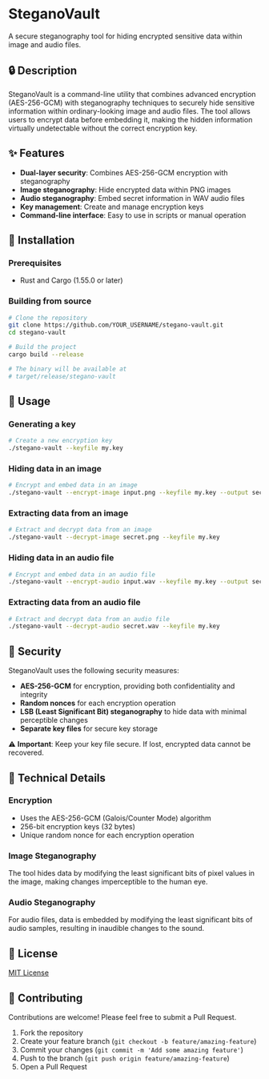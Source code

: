 # SteganoVault

A secure steganography tool for hiding encrypted sensitive data within image and audio files.

## 🔒 Description

SteganoVault is a command-line utility that combines advanced encryption (AES-256-GCM) with steganography techniques to securely hide sensitive information within ordinary-looking image and audio files. The tool allows users to encrypt data before embedding it, making the hidden information virtually undetectable without the correct encryption key.

## ✨ Features

- **Dual-layer security**: Combines AES-256-GCM encryption with steganography
- **Image steganography**: Hide encrypted data within PNG images
- **Audio steganography**: Embed secret information in WAV audio files
- **Key management**: Create and manage encryption keys
- **Command-line interface**: Easy to use in scripts or manual operation

## 🔧 Installation

### Prerequisites

- Rust and Cargo (1.55.0 or later)

### Building from source

```bash
# Clone the repository
git clone https://github.com/YOUR_USERNAME/stegano-vault.git
cd stegano-vault

# Build the project
cargo build --release

# The binary will be available at
# target/release/stegano-vault
```

## 📖 Usage

### Generating a key

```bash
# Create a new encryption key
./stegano-vault --keyfile my.key
```

### Hiding data in an image

```bash
# Encrypt and embed data in an image
./stegano-vault --encrypt-image input.png --keyfile my.key --output secret.png
```

### Extracting data from an image

```bash
# Extract and decrypt data from an image
./stegano-vault --decrypt-image secret.png --keyfile my.key
```

### Hiding data in an audio file

```bash
# Encrypt and embed data in an audio file
./stegano-vault --encrypt-audio input.wav --keyfile my.key --output secret.wav
```

### Extracting data from an audio file

```bash
# Extract and decrypt data from an audio file
./stegano-vault --decrypt-audio secret.wav --keyfile my.key
```

## 🔐 Security

SteganoVault uses the following security measures:

- **AES-256-GCM** for encryption, providing both confidentiality and integrity
- **Random nonces** for each encryption operation
- **LSB (Least Significant Bit) steganography** to hide data with minimal perceptible changes
- **Separate key files** for secure key storage

⚠️ **Important**: Keep your key file secure. If lost, encrypted data cannot be recovered.

## 🧠 Technical Details

### Encryption

- Uses the AES-256-GCM (Galois/Counter Mode) algorithm
- 256-bit encryption keys (32 bytes)
- Unique random nonce for each encryption operation

### Image Steganography

The tool hides data by modifying the least significant bits of pixel values in the image, making changes imperceptible to the human eye.

### Audio Steganography

For audio files, data is embedded by modifying the least significant bits of audio samples, resulting in inaudible changes to the sound.

## 📄 License

[MIT License](LICENSE)

## 🤝 Contributing

Contributions are welcome! Please feel free to submit a Pull Request.

1. Fork the repository
2. Create your feature branch (`git checkout -b feature/amazing-feature`)
3. Commit your changes (`git commit -m 'Add some amazing feature'`)
4. Push to the branch (`git push origin feature/amazing-feature`)
5. Open a Pull Request

